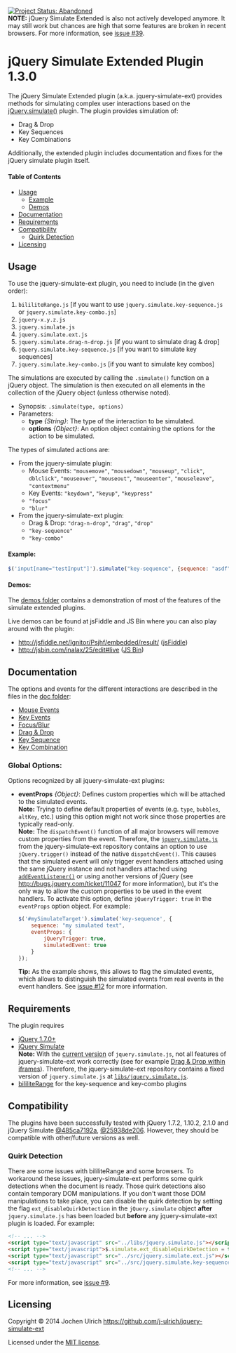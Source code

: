 [![Project Status: Abandoned](https://img.shields.io/badge/project%20status-abandoned-red.svg)](https://github.com/j-ulrich/jquery-simulate-ext/issues/39)    
**NOTE:** jQuery Simulate Extended is also not actively developed anymore. It may still work but chances are high that some features are broken in recent browsers. For more information, see [issue #39](https://github.com/j-ulrich/jquery-simulate-ext/issues/39).


jQuery Simulate Extended Plugin 1.3.0
=====================================

The jQuery Simulate Extended plugin (a.k.a. jquery-simulate-ext) provides methods for simulating complex
user interactions based on the [jQuery.simulate()](https://github.com/jquery/jquery-simulate) plugin.
The plugin provides simulation of:

* Drag & Drop
* Key Sequences
* Key Combinations

Additionally, the extended plugin includes documentation and fixes for the jQuery simulate plugin itself.

#### Table of Contents ####
- [Usage](#usage)
	- [Example](#example)
	- [Demos](#demos)
- [Documentation](#documentation)
- [Requirements](#requirements)
- [Compatibility](#compatibility)
	- [Quirk Detection](#quirk-detection)
- [Licensing](#licensing)


Usage
-----
To use the jquery-simulate-ext plugin, you need to include (in the given order):

1. `bililiteRange.js`
  [if you want to use `jquery.simulate.key-sequence.js` or `jquery.simulate.key-combo.js`]
1. `jquery-x.y.z.js`
1. `jquery.simulate.js`
1. `jquery.simulate.ext.js`
1. `jquery.simulate.drag-n-drop.js` [if you want to simulate drag & drop]
1. `jquery.simulate.key-sequence.js` [if you want to simulate key sequences]
1. `jquery.simulate.key-combo.js` [if you want to simulate key combos]

The simulations are executed by calling the `.simulate()` function on a jQuery object. The simulation
is then executed on all elements in the collection of the jQuery object (unless otherwise noted).

- Synopsis: `.simulate(type, options)`
- Parameters:
	* __type__ _{String}_: The type of the interaction to be simulated.
	* __options__ _{Object}_: An option object containing the options for the action to be simulated.

The types of simulated actions are:

- From the jquery-simulate plugin:
	- Mouse Events: `"mousemove"`, `"mousedown"`, `"mouseup"`, `"click"`, `dblclick"`,
		`"mouseover"`, `"mouseout"`, `"mouseenter"`, `"mouseleave"`, `"contextmenu"`
	- Key Events: `"keydown"`, `"keyup"`, `"keypress"`
	- `"focus"`
	- `"blur"`
- From the jquery-simulate-ext plugin:
	- Drag & Drop: `"drag-n-drop"`, `"drag"`, `"drop"`
	- `"key-sequence"`
	- `"key-combo"`

#### Example: ####
```javascript
$('input[name="testInput"]').simulate("key-sequence", {sequence: "asdf"});
```

#### Demos: ####
The [demos folder](https://github.com/j-ulrich/jquery-simulate-ext/tree/master/demo) contains a
demonstration of most of the features of the simulate extended plugins.

Live demos can be found at jsFiddle and JS Bin where you can also play around with the plugin:

- http://jsfiddle.net/Ignitor/Psjhf/embedded/result/ ([jsFiddle](http://jsfiddle.net/Ignitor/Psjhf/))
- http://jsbin.com/inalax/25/edit#live ([JS Bin](http://jsbin.com/inalax/25/edit))


Documentation
-------------
The options and events for the different interactions are described in the files in the [doc folder](https://github.com/j-ulrich/jquery-simulate-ext/tree/master/doc):
* [Mouse Events](https://github.com/j-ulrich/jquery-simulate-ext/tree/master/doc/simulate.md)
* [Key Events](https://github.com/j-ulrich/jquery-simulate-ext/tree/master/doc/simulate.md)
* [Focus/Blur](https://github.com/j-ulrich/jquery-simulate-ext/tree/master/doc/simulate.md)
* [Drag & Drop](https://github.com/j-ulrich/jquery-simulate-ext/tree/master/doc/drag-n-drop.md)
* [Key Sequence](https://github.com/j-ulrich/jquery-simulate-ext/tree/master/doc/key-sequence.md)
* [Key Combination](https://github.com/j-ulrich/jquery-simulate-ext/tree/master/doc/key-combo.md)

### Global Options: ###
Options recognized by all jquery-simulate-ext plugins:

* __eventProps__ _{Object}_: Defines custom properties which will be attached to the simulated events.   
	__Note:__ Trying to define default properties of events (e.g. `type`, `bubbles`, `altKey`, etc.) using this option
	might not work since those properties are typically read-only.   
	__Note:__ The `dispatchEvent()` function of all major browsers will remove custom properties from the event.
	Therefore, the [`jquery.simulate.js`](https://github.com/j-ulrich/jquery-simulate-ext/tree/master/libs/jquery.simulate.js)
	from the jquery-simulate-ext repository contains an option to use `jQuery.trigger()` instead of the
	native `dispatchEvent()`. This causes that the simulated event will only trigger event handlers attached using the same
	jQuery instance and not handlers attached using [`addEventListener()`](https://developer.mozilla.org/en-US/docs/Web/API/EventTarget.addEventListener)
	or using another versions of jQuery (see http://bugs.jquery.com/ticket/11047 for more information), but it's the only way
	to allow the custom properties to be used in the event handlers. To activate this option, define `jQueryTrigger: true`
	in the `eventProps` option object. For example:
	
	```javascript
	$('#mySimulateTarget').simulate('key-sequence', {
		sequence: "my simulated text",
		eventProps: {
			jQueryTrigger: true,
			simulatedEvent: true
		}
	});
	```
	__Tip:__ As the example shows, this allows to flag the simulated events, which allows to
	distinguish the simulated events from real events in the event handlers.
	See [issue #12](https://github.com/j-ulrich/jquery-simulate-ext/issues/12) for more information.


Requirements
------------
The plugin requires
* [jQuery 1.7.0+](http://jquery.com)
* [jQuery Simulate](https://github.com/jquery/jquery-ui/blob/master/tests/jquery.simulate.js)   
  __Note:__ With the [current version](https://github.com/jquery/jquery-ui/blob/485ca7192ac57d018b8ce4f03e7dec6e694a53b7/tests/jquery.simulate.js)
  of `jquery.simulate.js`, not all features of jquery-simulate-ext work correctly (see for example
  [Drag & Drop within iframes](https://github.com/j-ulrich/jquery-simulate-ext/tree/master/doc/drag-n-drop.md#iframes)).
  Therefore, the jquery-simulate-ext repository contains a fixed version of `jquery.simulate.js` at
  [`libs/jquery.simulate.js`](https://github.com/j-ulrich/jquery-simulate-ext/tree/master/libs/jquery.simulate.js).
* [bililiteRange](http://bililite.com/blog/2011/01/17/cross-browser-text-ranges-and-selections) for
	the key-sequence and key-combo plugins

Compatibility
------------
The plugins have been successfully tested with jQuery 1.7.2, 1.10.2, 2.1.0 and jQuery Simulate
[@485ca7192a](https://github.com/jquery/jquery-ui/blob/485ca7192ac57d018b8ce4f03e7dec6e694a53b7/tests/jquery.simulate.js),
[@25938de206](https://github.com/jquery/jquery-simulate/blob/25938de20622a6c127a7082bd751f6d2f88eabd4/jquery.simulate.js).
However, they should be compatible with other/future versions as well.

### Quirk Detection ###
There are some issues with bililiteRange and some browsers. To workaround these issues, jquery-simulate-ext
performs some quirk detections when the document is ready. Those quirk detections also contain temporary DOM manipulations.
If you don't want those DOM manipulations to take place, you can disable the quirk detection by setting the flag
`ext_disableQuirkDetection` in the `jQuery.simulate` object **after** `jquery.simulate.js` has been loaded but **before**
any jquery-simulate-ext plugin is loaded. For example:
```html
<!-- ... -->
<script type="text/javascript" src="../libs/jquery.simulate.js"></script>
<script type="text/javascript">$.simulate.ext_disableQuirkDetection = true;</script>
<script type="text/javascript" src="../src/jquery.simulate.ext.js"></script>
<script type="text/javascript" src="../src/jquery.simulate.key-sequence.js"></script>
<!-- ... -->
```
For more information, see [issue #9](https://github.com/j-ulrich/jquery-simulate-ext/issues/9).

Licensing
---------
Copyright &copy; 2014 Jochen Ulrich
https://github.com/j-ulrich/jquery-simulate-ext

Licensed under the [MIT license](http://opensource.org/licenses/MIT).

